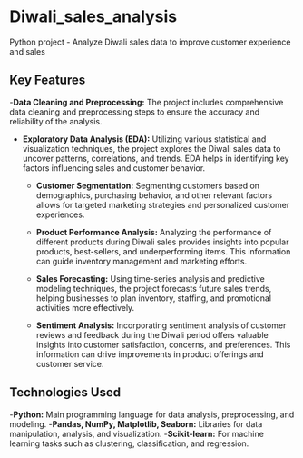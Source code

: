# Diwali_sales_analysis

Python project - Analyze Diwali sales data to improve customer experience and sales

## Key Features

 -**Data Cleaning and Preprocessing:** The project includes comprehensive data cleaning and preprocessing steps to ensure the accuracy and reliability of the analysis.

  - **Exploratory Data Analysis (EDA):** Utilizing various statistical and visualization techniques, the project explores the Diwali sales data to uncover patterns, correlations, and trends. EDA helps in identifying key factors influencing sales and customer behavior.

    - **Customer Segmentation:** Segmenting customers based on demographics, purchasing behavior, and other relevant factors allows for targeted marketing strategies and personalized customer experiences.

    - **Product Performance Analysis:** Analyzing the performance of different products during Diwali sales provides insights into popular products, best-sellers, and underperforming items. This information can guide inventory management and marketing efforts.

    - **Sales Forecasting:** Using time-series analysis and predictive modeling techniques, the project forecasts future sales trends, helping businesses to plan inventory, staffing, and promotional activities more effectively.

    - **Sentiment Analysis:** Incorporating sentiment analysis of customer reviews and feedback during the Diwali period offers valuable insights into customer satisfaction, concerns, and preferences. This information can drive improvements in product offerings and customer service.


## Technologies Used

  -**Python:** Main programming language for data analysis, preprocessing, and modeling.
-**Pandas, NumPy, Matplotlib, Seaborn:** Libraries for data manipulation, analysis, and visualization.
-**Scikit-learn:** For machine learning tasks such as clustering, classification, and regression.


